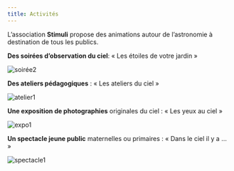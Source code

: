 ```yaml
---
title: Activités
---
```

L’association **Stimuli** propose des animations autour de l’astronomie à destination de tous les publics.


**Des soirées d’observation du ciel**: « Les étoiles de votre jardin »

![soirée2](http://stimuliastro.org/wp-content/uploads/2020/12/soiree1-768x576.jpg)



**Des ateliers pédagogiques** : « Les ateliers du ciel » 

![atelier1](http://stimuliastro.org/wp-content/uploads/2020/12/MG_0330-768x512.jpg)



**Une exposition de photographies** originales du ciel : « Les yeux au ciel »

![expo1](http://stimuliastro.org/wp-content/uploads/2020/12/m45_rogne-768x576.jpg)



**Un spectacle jeune public** maternelles ou primaires : « Dans le ciel il y a … »  


![spectacle1](http://stimuliastro.org/wp-content/uploads/2020/12/planche8-768x543.jpg)